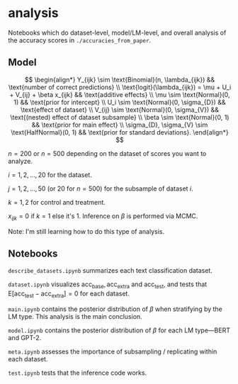 # analysis

Notebooks which do dataset-level, model/LM-level, and overall analysis of the accuracy
scores in `./accuracies_from_paper`.


## Model

$$
\begin{align*}
Y_{ijk} \sim \text{Binomial}(n, \lambda_{ijk}) && \text{number of correct predictions} \\
\text{logit}(\lambda_{ijk}) = \mu + U_i + V_{ij} + \beta x_{ijk} && \text{additive effects} \\
\mu \sim \text{Normal}(0, 1) && \text{prior for intercept} \\
U_i \sim \text{Normal}(0, \sigma_{D}) && \text{effect of dataset} \\
V_{ij} \sim \text{Normal}(0, \sigma_{V}) && \text{(nested) effect of dataset subsample} \\
\beta \sim \text{Normal}(0, 1) && \text{prior for main effect} \\
\sigma_{D}, \sigma_{V} \sim \text{HalfNormal}(0, 1) && \text{prior for standard deviations}.
\end{align*}
$$

$n = 200$ or $n = 500$ depending on the dataset of scores you want to analyze.

$i = 1, 2, \dots, 20$ for the dataset.

$j = 1, 2, \dots, 50$ (or $20$ for $n = 500$) for the subsample of dataset $i$.

$k = 1, 2$ for control and treatment.

$x_{ijk} = 0$ if $k = 1$ else it's $1$. Inference on $\beta$ is performed via MCMC.

Note: I'm still learning how to do this type of analysis.


## Notebooks

`describe_datasets.ipynb` summarizes each text classification dataset.

`dataset.ipynb` visualizes
$\text{acc}_\text{base}, \text{acc}_\text{extra}$ and $\text{acc}_\text{test}$, and
tests that
$\text{E}[\text{acc}_\text{test} - \text{acc}_\text{extra}] = 0$
for each dataset.

`main.ipynb` contains the posterior distribution of $\beta$ when stratifying by the LM
type. This analysis is the main conclusion.

`model.ipynb` contains the posterior distribution of $\beta$ for each LM type—BERT and
GPT-2.

`meta.ipynb` assesses the importance of subsampling / replicating within each dataset.

`test.ipynb` tests that the inference code works.
